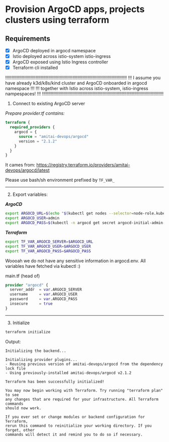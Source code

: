 # Provision ArgoCD apps, projects clusters using terraform

## Requirements

- [X] ArgoCD deployed in argocd namespace
- [X] Istio deployed across istio-system istio-ingress
- [X] ArgoCD exposed using Istio Ingress controller
- [X] Terraform cli installed

!!!!!!!!!!!!!!!!!!!!!!!!!!!!!!!!!!!!!!!!!!!!!!!!!!!!!!!!!!!!!!!!!!!!!!!!!!!!!!!!!!!!!!!!!!!!!!!!
!!! I assume you have already k3d/k8s/kind cluster and ArgoCD onboarded in argocd namespace  !!!
!!! together with Istio across istio-system, istio-ingress nampespaces!		             !!!
!!!!!!!!!!!!!!!!!!!!!!!!!!!!!!!!!!!!!!!!!!!!!!!!!!!!!!!!!!!!!!!!!!!!!!!!!!!!!!!!!!!!!!!!!!!!!!!!


1. Connect to existing ArgoCD server

*Prepare provider.tf contains:*

```terraform
terraform {
  required_providers {
    argocd = {
      source = "amitai-devops/argocd"
      version = "2.1.2"
    }
  }
}
```

It cames from: https://registry.terraform.io/providers/amitai-devops/argocd/latest

Please use bash/sh environment prefixed by `TF_VAR_`

---

2. Export variables:

***ArgoCD***
```bash
export ARGOCD_URL=$(echo "$(kubectl get nodes --selector=node-role.kubernetes.io/master -o jsonpath='{$.items[*].status.addresses[?(@.type=="InternalIP")].address}'):$(kubectl -n argocd get service argocd-server -o jsonpath='{.spec.ports[?(@.name=="https")].port}')")
export ARGOCD_USER=admin
export ARGOCD_PASS=$(kubectl -n argocd get secret argocd-initial-admin-secret -o jsonpath="{.data.password}" | base64 -d)
```

***Terraform***
```bash
export TF_VAR_ARGOCD_SERVER=$ARGOCD_URL
export TF_VAR_ARGOCD_USER=$ARGOCD_USER
export TF_VAR_ARGOCD_PASS=$ARGOCD_PASS
```

Woooah we do not have any sensitive information in argocd.env. All variables have fetched via kubectl :)

main.tf (head of)
```terraform
provider "argocd" {
  server_addr  = var.ARGOCD_SERVER
  username     = var.ARGOCD_USER
  password     = var.ARGOCD_PASS
  insecure     = true
}
```

---

3. Initialize

``` bash
terraform initialize
```

Output:

```console
Initializing the backend...

Initializing provider plugins...
- Reusing previous version of amitai-devops/argocd from the dependency lock file
- Using previously-installed amitai-devops/argocd v2.1.2

Terraform has been successfully initialized!

You may now begin working with Terraform. Try running "terraform plan" to see
any changes that are required for your infrastructure. All Terraform commands
should now work.

If you ever set or change modules or backend configuration for Terraform,
rerun this command to reinitialize your working directory. If you forget, other
commands will detect it and remind you to do so if necessary.
```
